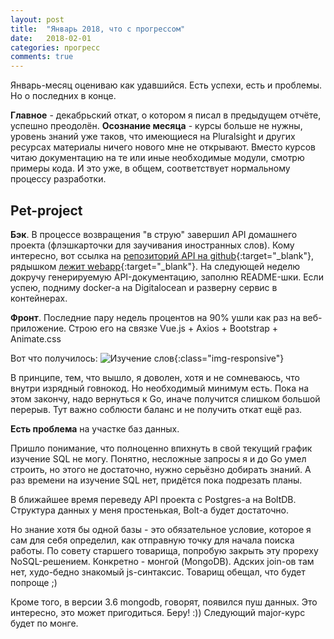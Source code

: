 ```yaml
---
layout: post
title:  "Январь 2018, что с прогрессом"
date:   2018-02-01
categories: прогресс
comments: true
---
```

Январь-месяц оцениваю как удавшийся. Есть успехи, есть и проблемы. Но о последних в конце.

**Главное** - декабрьский откат, о котором я писал в предыдущем отчёте, успешно преодолён.
**Осознание месяца** - курсы больше не нужны, уровень знаний уже таков, что имеющиеся на Pluralsight и других ресурсах материалы ничего нового мне не открывают. Вместо курсов читаю документацию на те или иные необходимые модули, смотрю примеры кода. И это уже, в общем, соответствует нормальному процессу разработки.

## Pet-project
**Бэк**.
В процессе возвращения "в струю" завершил API домашнего проекта (флэшкарточки для заучивания иностранных слов). Кому интересно, вот ссылка на [репозиторий API на github](https://github.com/zaffka/newwords){:target="_blank"}, рядышком [лежит webapp](https://github.com/zaffka/newwords-web){:target="_blank"}. На следующей неделю докручу генерируемую API-документацию, заполню README-шки.
Если успею, подниму docker-а на Digitalocean и разверну сервис в контейнерах.

**Фронт**.
Последние пару недель процентов на 90% ушли как раз на веб-приложение. Строю его на связке Vue.js + Axios + Bootstrap + Animate.css

Вот что получилось:
![Изучение слов](/assets/img/Peek2018-02-01.gif){:class="img-responsive"}

В принципе, тем, что вышло, я доволен, хотя и не сомневаюсь, что внутри изрядный говнокод. Но необходимый минимум есть. Пока на этом закончу, надо вернуться к Go, иначе получится слишком большой перерыв. Тут важно соблюсти баланс и не получить откат ещё раз.

**Есть проблема** на участке баз данных.

Пришло понимание, что полноценно впихнуть в свой текущий график изучение SQL не могу. Понятно, несложные запросы я и до Go умел строить, но этого не достаточно, нужно серьёзно добирать знаний. А раз времени на изучение SQL нет, придётся пока подрезать планы.

В ближайшее время переведу API проекта с Postgres-а на BoltDB. Структура данных у меня простенькая, Bolt-а будет достаточно.

Но знание хотя бы одной базы - это обязательное условие, которое я сам для себя определил, как отправную точку для начала поиска работы.
По совету старшего товарища, попробую закрыть эту прореху NoSQL-решением. Конкретно - монгой (MongoDB). Адских join-ов там нет, худо-бедно знакомый js-синтаксис. Товарищ обещал, что будет попроще ;)

Кроме того, в версии 3.6 mongodb, говорят, появился пуш данных. Это интересно, это может пригодиться. Беру! :))
Следующий major-курс будет по монге. 
